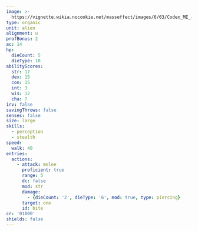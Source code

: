```yaml
---
image: >-
  https://vignette.wikia.nocookie.net/masseffect/images/6/63/Codex_ME_-_Varren.png/revision/latest/scale-to-width-down/200?cb=20140820063614
type: organic
unit: alien
alignment: u
profBonus: 2
ac: 14
hp:
  dieCount: 5
  dieType: 10
abilityScores:
  str: 17
  dex: 15
  con: 15
  int: 3
  wis: 12
  cha: 7
irv: false
savingThrows: false
senses: false
size: large
skills:
  - perception
  - stealth
speed:
  walk: 40
entries:
  actions:
    - attack: melee
      proficient: true
      range: 5
      dc: false
      mod: str
      damage:
        - {dieCount: '2', dieType: '6', mod: true, type: piercing}
      target: one
      id: bite
cr: '01000'
shields: false
---
```

